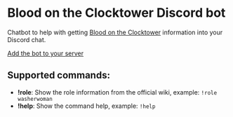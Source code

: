 # Blood on the Clocktower Discord bot

Chatbot to help with getting [Blood on the Clocktower](https://bloodontheclocktower.com/) information into your Discord chat.

[Add the bot to your server](https://discordapp.com/api/oauth2/authorize?client_id=667841700932091935&scope=bot&permissions=387136)

## Supported commands:

* **!role**: Show the role information from the official wiki, example: `!role washerwoman`
* **!help**: Show the command help, example: `!help`
